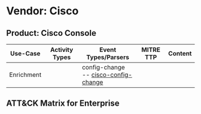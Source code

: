 Vendor: Cisco
=============
Product: Cisco Console
----------------------
|  Use-Case  | Activity Types | Event Types/Parsers                                                                              | MITRE TTP | Content |
|:----------:| -------------- | ------------------------------------------------------------------------------------------------ | --------- | ------- |
| Enrichment |                |  config-change<br> -- [cisco-config-change](../Parsers/parserContent_cisco-config-change.md)<br> |           |         |

ATT&CK Matrix for Enterprise
----------------------------
